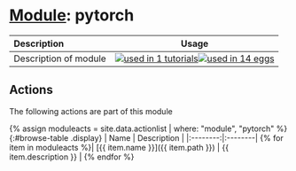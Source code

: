 # [Module](../manual.md): pytorch

| Description    | Usage |
|:--------|:--------:|
| Description of module | [![used in 1 tutorials](https://img.shields.io/badge/tutorials-1-green.svg)](https://www.plumed-tutorials.org/browse.html?search=pytorch)[![used in 14 eggs](https://img.shields.io/badge/nest-14-green.svg)](https://www.plumed-nest.org/browse.html?search=pytorch)|

## Actions 

The following actions are part of this module

{% assign moduleacts = site.data.actionlist | where: "module", "pytorch" %}
{:#browse-table .display}
| Name | Description |
|:--------:|:--------|
{% for item in moduleacts %}| [{{ item.name }}]({{ item.path }}) | {{ item.description }} |
{% endfor %}
<script>
$(document).ready(function() {
var table = $('#browse-table').DataTable({
  "dom": '<"search"f><"top"il>rt<"bottom"Bp><"clear">',
  language: { search: '', searchPlaceholder: "Search project..." },
  buttons: [
        'copy', 'excel', 'pdf'
  ],
  "order": [[ 0, "desc" ]]
  });
$('#browse-table-searchbar').keyup(function () {
  table.search( this.value ).draw();
  });
  hu = window.location.search.substring(1);
  searchfor = hu.split("=");
  if( searchfor[0]=="search" ) {
      table.search( searchfor[1] ).draw();
  }
});
</script>
